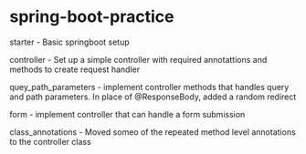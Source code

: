 # spring-boot-practice
starter - Basic springboot setup 

controller - Set up a simple controller with required annotattions and methods to create request handler

quey_path_parameters - implement controller methods that handles query and path parameters. In place of @ResponseBody, added a random redirect

form - implement controller that can handle a form submission

class_annotations - Moved someo of the repeated method level annotations to the controller class 
